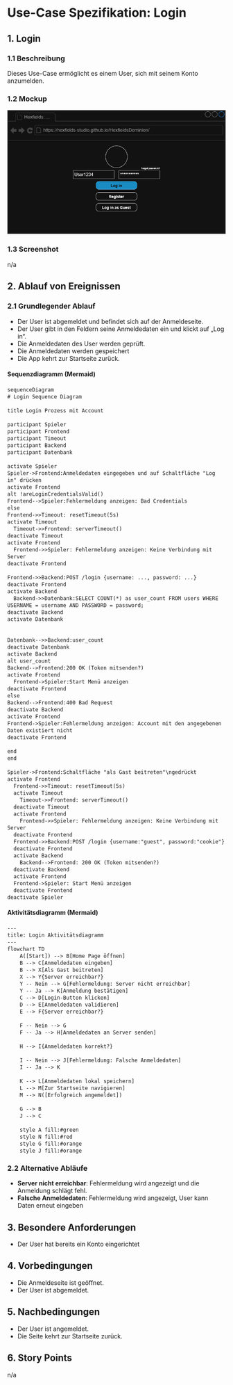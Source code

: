 # Use-Case Spezifikation: Login

## 1. Login

### 1.1 Beschreibung

Dieses Use-Case ermöglicht es einem User, sich mit seinem Konto anzumelden.

### 1.2 Mockup

![login_mockup](./login_mockup.drawio.png "login_mockup")

### 1.3 Screenshot

n/a

## 2. Ablauf von Ereignissen

### 2.1 Grundlegender Ablauf

- Der User ist abgemeldet und befindet sich auf der Anmeldeseite.
- Der User gibt in den Feldern seine Anmeldedaten ein und klickt auf „Log in“.
- Die Anmeldedaten des User werden geprüft.
- Die Anmeldedaten werden gespeichert
- Die App kehrt zur Startseite zurück.

#### Sequenzdiagramm (Mermaid)

```mermaid
sequenceDiagram
# Login Sequence Diagram

title Login Prozess mit Account

participant Spieler
participant Frontend
participant Timeout
participant Backend
participant Datenbank

activate Spieler
Spieler->Frontend:Anmeldedaten eingegeben und auf Schaltfläche "Log in" drücken
activate Frontend
alt !areLoginCredentialsValid()
Frontend-->Spieler:Fehlermeldung anzeigen: Bad Credentials
else 
Frontend->>Timeout: resetTimeout(5s)
activate Timeout
  Timeout->>Frontend: serverTimeout()
deactivate Timeout
activate Frontend
  Frontend->>Spieler: Fehlermeldung anzeigen: Keine Verbindung mit Server
deactivate Frontend

Frontend->>Backend:POST /login {username: ..., password: ...}
deactivate Frontend
activate Backend
  Backend->>Datenbank:SELECT COUNT(*) as user_count FROM users WHERE USERNAME = username AND PASSWORD = password;
deactivate Backend
activate Datenbank


Datenbank-->>Backend:user_count
deactivate Datenbank
activate Backend
alt user_count
Backend-->Frontend:200 OK (Token mitsenden?)
activate Frontend
  Frontend->Spieler:Start Menü anzeigen
deactivate Frontend
else
Backend-->Frontend:400 Bad Request
deactivate Backend
activate Frontend
Frontend->Spieler:Fehlermeldung anzeigen: Account mit den angegebenen Daten existiert nicht
deactivate Frontend

end
end

Spieler->Frontend:Schaltfläche "als Gast beitreten"\ngedrückt
activate Frontend
  Frontend->>Timeout: resetTimeout(5s)
  activate Timeout
    Timeout->>Frontend: serverTimeout()
  deactivate Timeout
  activate Frontend
    Frontend->>Spieler: Fehlermeldung anzeigen: Keine Verbindung mit Server
  deactivate Frontend
  Frontend->>Backend:POST /login {username:"guest", password:"cookie"}
  deactivate Frontend
  activate Backend
    Backend-->Frontend: 200 OK (Token mitsenden?)
  deactivate Backend
  activate Frontend
  Frontend->Spieler: Start Menü anzeigen
  deactivate Frontend
deactivate Spieler
```

#### Aktivitätsdiagramm (Mermaid)

```mermaid
---
title: Login Aktivitätsdiagramm
---
flowchart TD
    A([Start]) --> B[Home Page öffnen]
    B --> C[Anmeldedaten eingeben]
    B --> X[Als Gast beitreten]
    X --> Y{Server erreichbar?}
    Y -- Nein --> G[Fehlermeldung: Server nicht erreichbar]
    Y -- Ja --> K[Anmeldung bestätigen]
    C --> D[Login-Button klicken]
    D --> E[Anmeldedaten validieren]
    E --> F{Server erreichbar?}
    
    F -- Nein --> G
    F -- Ja --> H[Anmeldedaten an Server senden]
    
    H --> I{Anmeldedaten korrekt?}
    
    I -- Nein --> J[Fehlermeldung: Falsche Anmeldedaten]
    I -- Ja --> K
    
    K --> L[Anmeldedaten lokal speichern]
    L --> M[Zur Startseite navigieren]
    M --> N([Erfolgreich angemeldet])
    
    G --> B
    J --> C
    
    style A fill:#green
    style N fill:#red
    style G fill:#orange
    style J fill:#orange
```

### 2.2 Alternative Abläufe

- **Server nicht erreichbar**: Fehlermeldung wird angezeigt und die Anmeldung schlägt fehl.
- **Falsche Anmeldedaten**: Fehlermeldung wird angezeigt, User kann Daten erneut eingeben

## 3. Besondere Anforderungen

- Der User hat bereits ein Konto eingerichtet

## 4. Vorbedingungen

- Die Anmeldeseite ist geöffnet.
- Der User ist abgemeldet.

## 5. Nachbedingungen

- Der User ist angemeldet.
- Die Seite kehrt zur Startseite zurück.

## 6. Story Points

n/a
